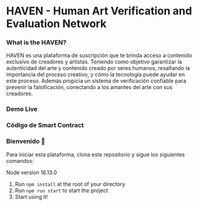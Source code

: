 # HAVEN - Human Art Verification and Evaluation Network

### **What is the HAVEN?**
HAVEN es una plataforma de suscripción que te brinda acceso a contenido exclusivo de creadores y artistas. Teniendo como objetivo garantizar la autenticidad del arte y contenido creado por seres humanos, resaltando la importancia del proceso creativo,  y cómo la tecnología puede ayudar en este proceso. Además propicia un sistema de verificación confiable para prevenir la falsificación, conectando a los amantes del arte con sus creadores.

### Demo Live

### Código de Smart Contract


### **Bienvenido 👋**
Para iniciar esta plataforma, clona este repositorio y sigue los siguientes comandos:

Node version 16.13.0

1. Run `npm install` at the root of your directory
2. Run `npm run start` to start the project
3. Start using it!